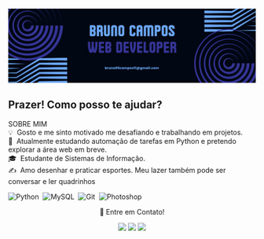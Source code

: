 ![GitHub_Banner](https://raw.githubusercontent.com/Bruno05Campos11/Bruno05Campos11/master/Blue_Geometric.jpg)
<span width='40' align="left"/><h2>Prazer! Como posso te ajudar?</h2>

SOBRE MIM\
💡 &nbsp;Gosto e me sinto motivado me desafiando e trabalhando em projetos.\
🌱 &nbsp;Atualmente estudando automação de tarefas em Python e pretendo explorar a área web em breve.\
🎓 &nbsp;Estudante de Sistemas de Informação.\
✍️ &nbsp;Amo desenhar e praticar esportes. Meu lazer também pode ser conversar e ler quadrinhos

![Python](https://img.shields.io/badge/-Python-05122A?style=flat&logo=python)&nbsp;
![MySQL](https://img.shields.io/badge/-MySQL-05122A?style=flat&logo=mysql&logoColor=fff)&nbsp;
![Git](https://img.shields.io/badge/-Git-05122A?style=flat&logo=git)&nbsp;
![Photoshop](https://img.shields.io/badge/-Photoshop-05122A?style=flat&logo=adobe-photoshop)&nbsp;

<p align=center><a>💬 Entre em Contato!</a></p>

<p align="center">
<a href="https://www.linkedin.com/in/bruno05campos11/"><img src="https://img.shields.io/badge/-Bruno%20Campos-0077B5?style=flat&logo=Linkedin&logoColor=white"/></a>
<a href="mailto:bruno05campos11@gmail.com"><img src="https://img.shields.io/badge/-bruno05campos11@gmail.com-D14836?style=flat&logo=Gmail&logoColor=white"/></a>
<a href="https://www.instagram.com/bruno05campos11/"><img src="https://img.shields.io/badge/-@bruno05campos11-E4405F?style=flat&logo=Instagram&logoColor=white"/></a>
</p>
